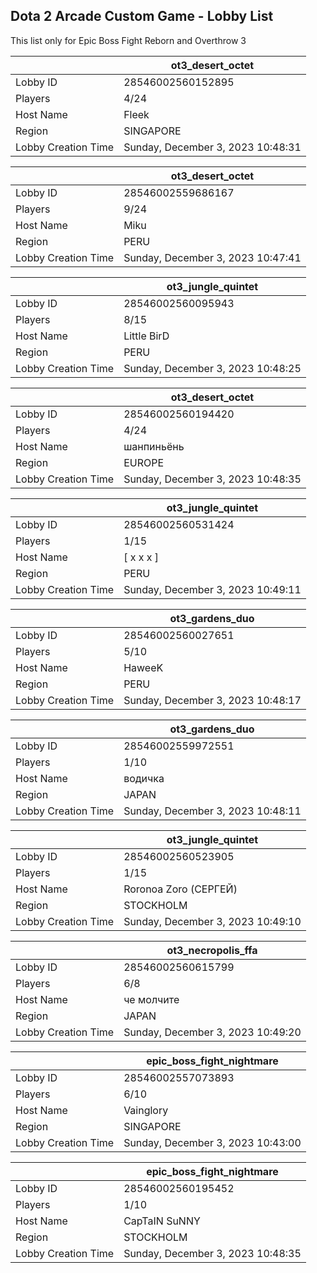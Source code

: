 ## Dota 2 Arcade Custom Game - Lobby List

This list only for Epic Boss Fight Reborn and Overthrow 3

|  | ot3_desert_octet |
| ------ | ------ |
| Lobby ID | 28546002560152895 |
| Players | 4/24 |
| Host Name | Fleek |
| Region | SINGAPORE |
| Lobby Creation Time | Sunday, December 3, 2023 10:48:31 |


|  | ot3_desert_octet |
| ------ | ------ |
| Lobby ID | 28546002559686167 |
| Players | 9/24 |
| Host Name | Miku |
| Region | PERU |
| Lobby Creation Time | Sunday, December 3, 2023 10:47:41 |


|  | ot3_jungle_quintet |
| ------ | ------ |
| Lobby ID | 28546002560095943 |
| Players | 8/15 |
| Host Name | Little BirD |
| Region | PERU |
| Lobby Creation Time | Sunday, December 3, 2023 10:48:25 |


|  | ot3_desert_octet |
| ------ | ------ |
| Lobby ID | 28546002560194420 |
| Players | 4/24 |
| Host Name | шанпиньёнь |
| Region | EUROPE |
| Lobby Creation Time | Sunday, December 3, 2023 10:48:35 |


|  | ot3_jungle_quintet |
| ------ | ------ |
| Lobby ID | 28546002560531424 |
| Players | 1/15 |
| Host Name | [ x x x ] |
| Region | PERU |
| Lobby Creation Time | Sunday, December 3, 2023 10:49:11 |


|  | ot3_gardens_duo |
| ------ | ------ |
| Lobby ID | 28546002560027651 |
| Players | 5/10 |
| Host Name | HaweeK |
| Region | PERU |
| Lobby Creation Time | Sunday, December 3, 2023 10:48:17 |


|  | ot3_gardens_duo |
| ------ | ------ |
| Lobby ID | 28546002559972551 |
| Players | 1/10 |
| Host Name | водичка |
| Region | JAPAN |
| Lobby Creation Time | Sunday, December 3, 2023 10:48:11 |


|  | ot3_jungle_quintet |
| ------ | ------ |
| Lobby ID | 28546002560523905 |
| Players | 1/15 |
| Host Name | Roronoa Zoro (СЕРГЕЙ) |
| Region | STOCKHOLM |
| Lobby Creation Time | Sunday, December 3, 2023 10:49:10 |


|  | ot3_necropolis_ffa |
| ------ | ------ |
| Lobby ID | 28546002560615799 |
| Players | 6/8 |
| Host Name | че молчите |
| Region | JAPAN |
| Lobby Creation Time | Sunday, December 3, 2023 10:49:20 |


|  | epic_boss_fight_nightmare |
| ------ | ------ |
| Lobby ID | 28546002557073893 |
| Players | 6/10 |
| Host Name | Vainglory |
| Region | SINGAPORE |
| Lobby Creation Time | Sunday, December 3, 2023 10:43:00 |


|  | epic_boss_fight_nightmare |
| ------ | ------ |
| Lobby ID | 28546002560195452 |
| Players | 1/10 |
| Host Name | CapTaIN SuNNY |
| Region | STOCKHOLM |
| Lobby Creation Time | Sunday, December 3, 2023 10:48:35 |


